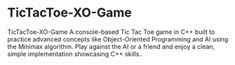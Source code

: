 # TicTacToe-XO-Game
TicTacToe-XO-Game  A console-based Tic Tac Toe game in C++ built to practice advanced concepts like Object-Oriented Programming and AI using the Minimax algorithm. Play against the AI or a friend and enjoy a clean, simple implementation showcasing C++ skills..
